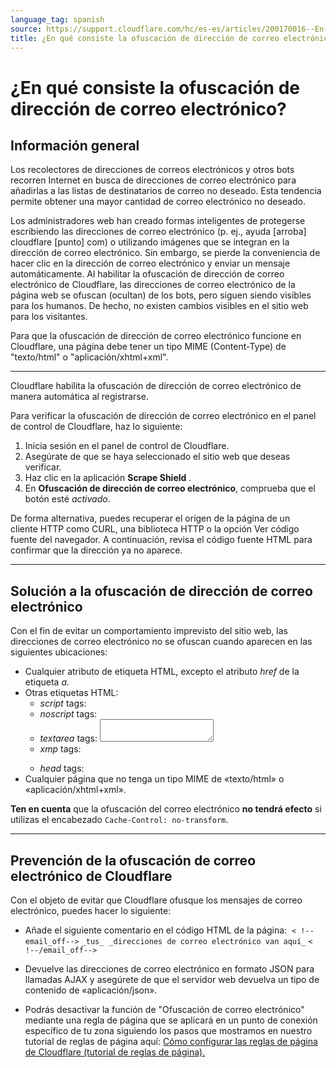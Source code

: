 ```yaml
---
language_tag: spanish
source: https://support.cloudflare.com/hc/es-es/articles/200170016--En-qu%C3%A9-consiste-la-ofuscaci%C3%B3n-de-direcci%C3%B3n-de-correo-electr%C3%B3nico-
title: ¿En qué consiste la ofuscación de dirección de correo electrónico
---
```


# ¿En qué consiste la ofuscación de dirección de correo electrónico?



## Información general

Los recolectores de direcciones de correos electrónicos y otros bots recorren Internet en busca de direcciones de correo electrónico para añadirlas a las listas de destinatarios de correo no deseado. Esta tendencia permite obtener una mayor cantidad de correo electrónico no deseado.

Los administradores web han creado formas inteligentes de protegerse escribiendo las direcciones de correo electrónico (p. ej., ayuda \[arroba\] cloudflare \[punto\] com) o utilizando imágenes que se integran en la dirección de correo electrónico. Sin embargo, se pierde la conveniencia de hacer clic en la dirección de correo electrónico y enviar un mensaje automáticamente. Al habilitar la ofuscación de dirección de correo electrónico de Cloudflare, las direcciones de correo electrónico de la página web se ofuscan (ocultan) de los bots, pero siguen siendo visibles para los humanos. De hecho, no existen cambios visibles en el sitio web para los visitantes.

Para que la ofuscación de dirección de correo electrónico funcione en Cloudflare, una página debe tener un tipo MIME (Content-Type) de "texto/html" o "aplicación/xhtml+xml". 

___

Cloudflare habilita la ofuscación de dirección de correo electrónico de manera automática al registrarse.

Para verificar la ofuscación de dirección de correo electrónico en el panel de control de Cloudflare, haz lo siguiente:

1.  Inicia sesión en el panel de control de Cloudflare.
2.  Asegúrate de que se haya seleccionado el sitio web que deseas verificar.
3.  Haz clic en la aplicación **Scrape Shield** .
4.  En **Ofuscación de dirección de correo electrónico**, comprueba que el botón esté _activado_.

De forma alternativa, puedes recuperar el origen de la página de un cliente HTTP como CURL, una biblioteca HTTP o la opción Ver código fuente del navegador. A continuación, revisa el código fuente HTML para confirmar que la dirección ya no aparece. 

___

## Solución a la ofuscación de dirección de correo electrónico

Con el fin de evitar un comportamiento imprevisto del sitio web, las direcciones de correo electrónico no se ofuscan cuando aparecen en las siguientes ubicaciones:

-   Cualquier atributo de etiqueta HTML, excepto el atributo _href_ de la etiqueta _a._
-   Otras etiquetas HTML:
    -   _script_ tags: <script></script>
    -   _noscript_ tags: <noscript></noscript>
    -   _textarea_ tags: <textarea></textarea>
    -   _xmp_ tags: <xmp></xmp>
    -   _head_ tags: <head></head>
-   Cualquier página que no tenga un tipo MIME de «texto/html» o «aplicación/xhtml+xml».

**Ten en cuenta** que la ofuscación del correo electrónico **no tendrá efecto** si utilizas el encabezado `Cache-Control: no-transform`.

___

## Prevención de la ofuscación de correo electrónico de Cloudflare

Con el objeto de evitar que Cloudflare ofusque los mensajes de correo electrónico, puedes hacer lo siguiente:

-   Añade el siguiente comentario en el código HTML de la página:  `< !--email_off-->` `_tus_`  `_direcciones de correo electrónico van aquí_` `< !--/email_off-->`

-   Devuelve las direcciones de correo electrónico en formato JSON para llamadas AJAX y asegúrete de que el servidor web devuelva un tipo de contenido de «aplicación/json».

-   Podrás desactivar la función de "Ofuscación de correo electrónico" mediante una regla de página que se aplicará en un punto de conexión específico de tu zona siguiendo los pasos que mostramos en nuestro tutorial de reglas de página aquí: [Cómo configurar las reglas de página de Cloudflare (tutorial de reglas de página).](https://support.cloudflare.com/hc/es-es/articles/218411427-Understanding-and-Configuring-Cloudflare-Page-Rules-Page-Rules-Tutorial-#h_18YTlvNlZET4Poljeih3TJ)
